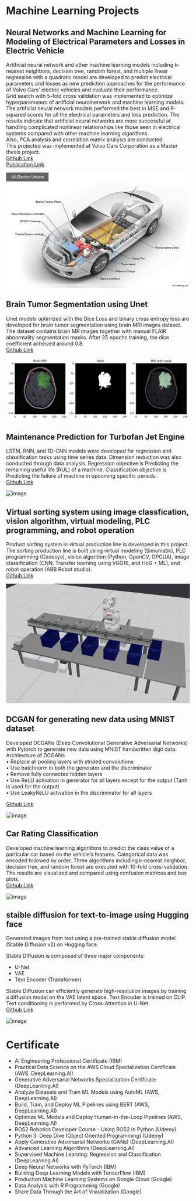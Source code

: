 # Machine Learning Projects

## Neural Networks and Machine Learning for Modeling of Electrical Parameters and Losses in Electric Vehicle

Artificial neural network and other machine learning models including k-nearest neighbors, decision tree, random forest, and multiple linear regression with a quadratic model are developed to predict electrical parameters and losses as new prediction approaches for the performance of Volvo Cars’ electric vehicles and evaluate their performance.  
Grid search with 5-fold cross validation was implemented to optimize hyperparameters of artificial neuralnetwork and machine learning models.   
The artificial neural network models performed the best in MSE and R-squared scores for all the electrical parameters and loss prediction. The results indicate that artificial neural networks are more successful at handling complicated nonlinear relationships like those seen in electrical systems compared with other machine learning algorithms.  
Also, PCA analysis and correlation matrix analysis are conducted.  
This projected was implemented at Volvo Cars Corporation as a Master thesis project.  
[Github Link](https://github.com/yy7-f/ML_for_EV_parameters_and_Losses)  
[Publication Link](https://www.diva-portal.org/smash/record.jsf?pid=diva2%3A1789150&dswid=1220)


![EV](/images/electricvehicle.jpg)

## Brain Tumor Segmentation using Unet
Unet models optimized with the Dice Loss and binary cross entropy loss are developed for brain tumor segmentation using brain MRI images dataset. The dataset contains brain MR images together with manual FLAIR abnormality segmentation masks. After 25 epochs training, the dice coefficient acheived around 0.8.  
[Github Link](https://github.com/yy7-f/Unet-Brain-Segmentation)

![Brain](/images/brainmri.png)

## Maintenance Prediction for Turbofan Jet Engine
LSTM, RNN, and 1D-CNN models were developed for regression and classification tasks using time series data. Dimension reduction was also conducted through data analysis. Regression objective is Predicting the remaining useful life (RUL) of a machine. Classification objective is Predicting the failure of machine in upcoming specific periods.  
[Github Link](https://github.com/yy7-f/Maintenance-Prediction-for-Turbofan-Jet-Engine)

![image](https://github.com/yy7-f/Portfolio/assets/76237852/193d9cb9-726b-48c8-9e9d-2b599ac4a481)


## Virtual sorting system using image classfication, vision algorithm, virtual modeling, PLC programming, and robot operation
Product sorting system in virtual production line is developed in this project.
The sorting production line is built using virtual modeling (Simumatik), PLC programming (Codesys), vision algorithm (Python, OpenCV, OPCUA), image classification (CNN, Transfer learning using VGG16, and HoG + ML), and robot operation (ABB Robot studio).  
[Github Link](https://github.com/yy7-f/CNN_TransferLearning_HoG_ML_for_Virtual_Sorting_System)

![Virtual](/images/virtual_sorting.png)

## DCGAN for generating new data using MNIST dataset

Developed DCGANs (Deep Convolutional Generative Adversarial Networks) with Pytorch to generate new data using MNIST handwritten digit data.  
Architecture of DCGANs  
• Replace all pooling layers with strided convolutions  
• Use batchnorm in both the generator and the discriminator  
• Remove fully connected hidden layers  
• Use ReLU activation in generator for all layers except for the output (Tanh is used for the output)  
• Use LeakyReLU activation in the discriminator for all layers  
  
[Github Link](https://github.com/yy7-f/DCGAN-MNIST-handwritten-digit)

<img width="750" alt="image" src="https://github.com/yy7-f/Portfolio/assets/76237852/5b769b81-5438-4f0a-92ef-bb36974ce17e">




## Car Rating Classification
Developed machine learning algorithms to predict the class value of a particular car based on the vehicle’s features. Categorical data was encoded followed by order. Three algorithms including k-nearest neighbor, decision tree, and random forest are executed with 10-fold cross-validation. The results are visualized and compared using confusion matrices and box plots.  
[Github Link](https://github.com/yy7-f/Classification_Car_evaluation_UCI_repository)


![image](https://github.com/yy7-f/Portfolio/assets/76237852/a89538f8-edc8-4055-b4f9-8560ba7ec24c)

## staible diffusion for text-to-image using Hugging face
Generated images from text using a pre-trained stable diffusion model (Stable Diffusion v2) on Hugging face.  
  
Stable Diffusion is composed of three major components:  
- U-Net  
- VAE  
- Text Encoder (Transformer)   

Stable Diffusion can efficiently generate high-resolution images by training a diffusion model on the VAE latent space.
Text Encoder is trained on CLIP.
Text conditioning is performed by Cross-Attention in U-Net.  
[Github Link](https://github.com/yy7-f/Stable-Diffusion-text-to-image)

![image](https://github.com/yy7-f/Portfolio/assets/76237852/69d93160-d2d9-45f2-b6e0-8b39f6fb19f4)



# Certificate
- AI Engineering Professional Certificate (IBM)
- Practical Data Science on the AWS Cloud Specialization Certificate (AWS, DeepLearning.AI)
- Generative Adversarial Networks Specialization Certificate (DeepLearning.AI)
- Analyze Datasets and Train ML Models using AutoML (AWS, DeepLearning.AI)
- Build, Train, and Deploy ML Pipelines using BERT (AWS, DeepLearning.AI)
- Optimize ML Models and Deploy Human-in-the-Loop Pipelines (AWS, DeepLearning.AI)
- ROS2 Robotics Developer Course - Using ROS2 In Python (Udemy)
- Python 3: Deep Dive (Object Oriented Programming) (Udemy)
- Apply Generative Adversarial Networks (GANs) (DeepLearning.AI)
- Advanced Learning Algorithms (DeepLearning.AI)
- Supervised Machine Learning: Regression and Classification (DeepLearning.AI)
- Deep Neural Networks with PyTorch (IBM)
- Building Deep Learning Models with TensorFlow (IBM)
- Production Machine Learning Systems on Google Cloud (Google)
- Data Analysis with R Programming (Google)
- Share Data Through the Art of Visualization (Google)
